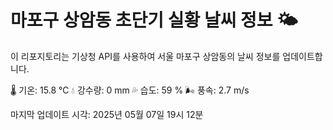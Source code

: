 
# 마포구 상암동 초단기 실황 날씨 정보 🌤️

이 리포지토리는 기상청 API를 사용하여 서울 마포구 상암동의 날씨 정보를 업데이트합니다. 

🌡️ 기온: 15.8 ℃
💧 강수량: 0 mm
💦 습도: 59 %
🌬️ 풍속: 2.7 m/s

마지막 업데이트 시각: 2025년 05월 07일 19시 12분    
